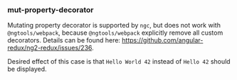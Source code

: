 ### mut-property-decorator

Mutating property decorator is supported by `ngc`, but does not work with `@ngtools/webpack`, because `@ngtools/webpack` explicitly remove all custom decorators. Details can be found here: https://github.com/angular-redux/ng2-redux/issues/236.

Desired effect of this case is that `Hello World 42` instead of `Hello 42` should be displayed.

